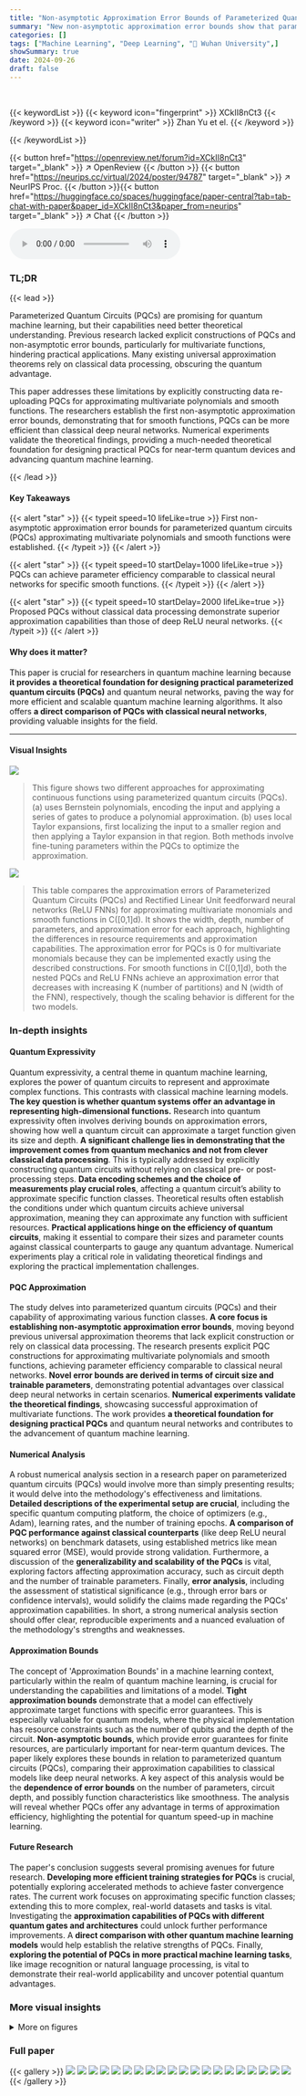 ```yaml
---
title: "Non-asymptotic Approximation Error Bounds of Parameterized Quantum Circuits"
summary: "New non-asymptotic approximation error bounds show that parameterized quantum circuits can efficiently approximate complex functions, potentially surpassing classical neural networks."
categories: []
tags: ["Machine Learning", "Deep Learning", "🏢 Wuhan University",]
showSummary: true
date: 2024-09-26
draft: false
---
```


<br>

{{< keywordList >}}
{{< keyword icon="fingerprint" >}} XCkII8nCt3 {{< /keyword >}}
{{< keyword icon="writer" >}} Zhan Yu et el. {{< /keyword >}}
 
{{< /keywordList >}}

{{< button href="https://openreview.net/forum?id=XCkII8nCt3" target="_blank" >}}
↗ OpenReview
{{< /button >}}
{{< button href="https://neurips.cc/virtual/2024/poster/94787" target="_blank" >}}
↗ NeurIPS Proc.
{{< /button >}}{{< button href="https://huggingface.co/spaces/huggingface/paper-central?tab=tab-chat-with-paper&paper_id=XCkII8nCt3&paper_from=neurips" target="_blank" >}}
↗ Chat
{{< /button >}}



<audio controls>
    <source src="https://ai-paper-reviewer.com/XCkII8nCt3/podcast.wav" type="audio/wav">
    Your browser does not support the audio element.
</audio>


### TL;DR


{{< lead >}}

Parameterized Quantum Circuits (PQCs) are promising for quantum machine learning, but their capabilities need better theoretical understanding.  Previous research lacked explicit constructions of PQCs and non-asymptotic error bounds, particularly for multivariate functions, hindering practical applications. Many existing universal approximation theorems rely on classical data processing, obscuring the quantum advantage.

This paper addresses these limitations by explicitly constructing data re-uploading PQCs for approximating multivariate polynomials and smooth functions.  The researchers establish the first non-asymptotic approximation error bounds, demonstrating that for smooth functions, PQCs can be more efficient than classical deep neural networks.  Numerical experiments validate the theoretical findings, providing a much-needed theoretical foundation for designing practical PQCs for near-term quantum devices and advancing quantum machine learning.

{{< /lead >}}


#### Key Takeaways

{{< alert "star" >}}
{{< typeit speed=10 lifeLike=true >}} First non-asymptotic approximation error bounds for parameterized quantum circuits (PQCs) approximating multivariate polynomials and smooth functions were established. {{< /typeit >}}
{{< /alert >}}

{{< alert "star" >}}
{{< typeit speed=10 startDelay=1000 lifeLike=true >}} PQCs can achieve parameter efficiency comparable to classical neural networks for specific smooth functions. {{< /typeit >}}
{{< /alert >}}

{{< alert "star" >}}
{{< typeit speed=10 startDelay=2000 lifeLike=true >}} Proposed PQCs without classical data processing demonstrate superior approximation capabilities than those of deep ReLU neural networks. {{< /typeit >}}
{{< /alert >}}

#### Why does it matter?
This paper is crucial for researchers in quantum machine learning because **it provides a theoretical foundation for designing practical parameterized quantum circuits (PQCs)** and quantum neural networks, paving the way for more efficient and scalable quantum machine learning algorithms.  It also offers **a direct comparison of PQCs with classical neural networks**, providing valuable insights for the field.

------
#### Visual Insights



![](https://ai-paper-reviewer.com/XCkII8nCt3/figures_2_1.jpg)

> This figure shows two different approaches for approximating continuous functions using parameterized quantum circuits (PQCs).  (a) uses Bernstein polynomials, encoding the input and applying a series of gates to produce a polynomial approximation.  (b) uses local Taylor expansions, first localizing the input to a smaller region and then applying a Taylor expansion in that region.  Both methods involve fine-tuning parameters within the PQCs to optimize the approximation.





![](https://ai-paper-reviewer.com/XCkII8nCt3/tables_30_1.jpg)

> This table compares the approximation errors of Parameterized Quantum Circuits (PQCs) and Rectified Linear Unit feedforward neural networks (ReLU FNNs) for approximating multivariate monomials and smooth functions in C([0,1]d).  It shows the width, depth, number of parameters, and approximation error for each approach, highlighting the differences in resource requirements and approximation capabilities.  The approximation error for PQCs is 0 for multivariate monomials because they can be implemented exactly using the described constructions.  For smooth functions in C([0,1]d), both the nested PQCs and ReLU FNNs achieve an approximation error that decreases with increasing K (number of partitions) and N (width of the FNN), respectively,  though the scaling behavior is different for the two models.





### In-depth insights


#### Quantum Expressivity
Quantum expressivity, a central theme in quantum machine learning, explores the power of quantum circuits to represent and approximate complex functions.  This contrasts with classical machine learning models.  **The key question is whether quantum systems offer an advantage in representing high-dimensional functions.**  Research into quantum expressivity often involves deriving bounds on approximation errors, showing how well a quantum circuit can approximate a target function given its size and depth.  **A significant challenge lies in demonstrating that the improvement comes from quantum mechanics and not from clever classical data processing**.  This is typically addressed by explicitly constructing quantum circuits without relying on classical pre- or post-processing steps.  **Data encoding schemes and the choice of measurements play crucial roles**, affecting a quantum circuit’s ability to approximate specific function classes. Theoretical results often establish the conditions under which quantum circuits achieve universal approximation, meaning they can approximate any function with sufficient resources.  **Practical applications hinge on the efficiency of quantum circuits**, making it essential to compare their sizes and parameter counts against classical counterparts to gauge any quantum advantage. Numerical experiments play a critical role in validating theoretical findings and exploring the practical implementation challenges.

#### PQC Approximation
The study delves into parameterized quantum circuits (PQCs) and their capability of approximating various function classes.  **A core focus is establishing non-asymptotic approximation error bounds**, moving beyond previous universal approximation theorems that lack explicit construction or rely on classical data processing.  The research presents explicit PQC constructions for approximating multivariate polynomials and smooth functions, achieving parameter efficiency comparable to classical neural networks. **Novel error bounds are derived in terms of circuit size and trainable parameters**, demonstrating potential advantages over classical deep neural networks in certain scenarios.  **Numerical experiments validate the theoretical findings**, showcasing successful approximation of multivariate functions.  The work provides **a theoretical foundation for designing practical PQCs** and quantum neural networks and contributes to the advancement of quantum machine learning.

#### Numerical Analysis
A robust numerical analysis section in a research paper on parameterized quantum circuits (PQCs) would involve more than simply presenting results; it would delve into the methodology's effectiveness and limitations.  **Detailed descriptions of the experimental setup are crucial**, including the specific quantum computing platform, the choice of optimizers (e.g., Adam), learning rates, and the number of training epochs.  **A comparison of PQC performance against classical counterparts** (like deep ReLU neural networks) on benchmark datasets, using established metrics like mean squared error (MSE), would provide strong validation.  Furthermore, a discussion of the **generalizability and scalability of the PQCs** is vital, exploring factors affecting approximation accuracy, such as circuit depth and the number of trainable parameters.  Finally, **error analysis**, including the assessment of statistical significance (e.g., through error bars or confidence intervals), would solidify the claims made regarding the PQCs' approximation capabilities.  In short, a strong numerical analysis section should offer clear, reproducible experiments and a nuanced evaluation of the methodology's strengths and weaknesses.

#### Approximation Bounds
The concept of 'Approximation Bounds' in a machine learning context, particularly within the realm of quantum machine learning, is crucial for understanding the capabilities and limitations of a model.  **Tight approximation bounds** demonstrate that a model can effectively approximate target functions with specific error guarantees.  This is especially valuable for quantum models, where the physical implementation has resource constraints such as the number of qubits and the depth of the circuit.  **Non-asymptotic bounds**, which provide error guarantees for finite resources, are particularly important for near-term quantum devices.  The paper likely explores these bounds in relation to parameterized quantum circuits (PQCs), comparing their approximation capabilities to classical models like deep neural networks.  A key aspect of this analysis would be the **dependence of error bounds** on the number of parameters, circuit depth, and possibly function characteristics like smoothness.  The analysis will reveal whether PQCs offer any advantage in terms of approximation efficiency, highlighting the potential for quantum speed-up in machine learning.

#### Future Research
The paper's conclusion suggests several promising avenues for future research.  **Developing more efficient training strategies for PQCs** is crucial, potentially exploring accelerated methods to achieve faster convergence rates.  The current work focuses on approximating specific function classes; extending this to more complex, real-world datasets and tasks is vital.  Investigating the **approximation capabilities of PQCs with different quantum gates and architectures** could unlock further performance improvements.  A **direct comparison with other quantum machine learning models** would help establish the relative strengths of PQCs.  Finally, **exploring the potential of PQCs in more practical machine learning tasks**, like image recognition or natural language processing, is vital to demonstrate their real-world applicability and uncover potential quantum advantages.


### More visual insights

<details>
<summary>More on figures
</summary>


![](https://ai-paper-reviewer.com/XCkII8nCt3/figures_6_1.jpg)

> This figure illustrates two different strategies for approximating continuous functions using parameterized quantum circuits (PQCs).  The first uses Bernstein polynomials, encoding the input into the PQC and using a linear combination of unitaries to aggregate polynomials.  The second uses local Taylor expansions, first localizing the input into regions and then using PQCs to implement local Taylor expansions in each region.


![](https://ai-paper-reviewer.com/XCkII8nCt3/figures_7_1.jpg)

> This figure shows the results of using single-qubit parameterized quantum circuits (PQCs) to approximate a piecewise constant localization function D(x).  Two different scenarios are presented: one with K=2 intervals and another with K=10 intervals.  The plots illustrate the PQC output versus the input x, demonstrating the approximation capability of the PQCs.  The approximation improves as the number of intervals (K) increases.


![](https://ai-paper-reviewer.com/XCkII8nCt3/figures_8_1.jpg)

> This figure shows the results of numerical experiments for approximating a bivariate polynomial function using PQCs.  The left two panels display the PQC's output for K=2 and K=10, respectively, while the right panel shows the target function.  The approximation process involves two steps: 1) learning a piecewise-constant function; and 2) learning the Taylor expansion of the target function.  The results demonstrate improved approximation performance as K increases, aligning with theoretical findings. The K value represents the number of intervals for the piecewise-constant function.


![](https://ai-paper-reviewer.com/XCkII8nCt3/figures_28_1.jpg)

> This figure shows two different approaches for approximating continuous functions using parameterized quantum circuits (PQCs). (a) uses Bernstein polynomials, encoding the input and combining multiple polynomials. (b) uses local Taylor expansions, localizing the input and combining Taylor expansions for better approximation. Both methods involve fine-tuning trainable parameters in quantum gates.


</details>






### Full paper

{{< gallery >}}
<img src="https://ai-paper-reviewer.com/XCkII8nCt3/1.png" class="grid-w50 md:grid-w33 xl:grid-w25" />
<img src="https://ai-paper-reviewer.com/XCkII8nCt3/2.png" class="grid-w50 md:grid-w33 xl:grid-w25" />
<img src="https://ai-paper-reviewer.com/XCkII8nCt3/3.png" class="grid-w50 md:grid-w33 xl:grid-w25" />
<img src="https://ai-paper-reviewer.com/XCkII8nCt3/4.png" class="grid-w50 md:grid-w33 xl:grid-w25" />
<img src="https://ai-paper-reviewer.com/XCkII8nCt3/5.png" class="grid-w50 md:grid-w33 xl:grid-w25" />
<img src="https://ai-paper-reviewer.com/XCkII8nCt3/6.png" class="grid-w50 md:grid-w33 xl:grid-w25" />
<img src="https://ai-paper-reviewer.com/XCkII8nCt3/7.png" class="grid-w50 md:grid-w33 xl:grid-w25" />
<img src="https://ai-paper-reviewer.com/XCkII8nCt3/8.png" class="grid-w50 md:grid-w33 xl:grid-w25" />
<img src="https://ai-paper-reviewer.com/XCkII8nCt3/9.png" class="grid-w50 md:grid-w33 xl:grid-w25" />
<img src="https://ai-paper-reviewer.com/XCkII8nCt3/10.png" class="grid-w50 md:grid-w33 xl:grid-w25" />
<img src="https://ai-paper-reviewer.com/XCkII8nCt3/11.png" class="grid-w50 md:grid-w33 xl:grid-w25" />
<img src="https://ai-paper-reviewer.com/XCkII8nCt3/12.png" class="grid-w50 md:grid-w33 xl:grid-w25" />
<img src="https://ai-paper-reviewer.com/XCkII8nCt3/13.png" class="grid-w50 md:grid-w33 xl:grid-w25" />
<img src="https://ai-paper-reviewer.com/XCkII8nCt3/14.png" class="grid-w50 md:grid-w33 xl:grid-w25" />
<img src="https://ai-paper-reviewer.com/XCkII8nCt3/15.png" class="grid-w50 md:grid-w33 xl:grid-w25" />
<img src="https://ai-paper-reviewer.com/XCkII8nCt3/16.png" class="grid-w50 md:grid-w33 xl:grid-w25" />
<img src="https://ai-paper-reviewer.com/XCkII8nCt3/17.png" class="grid-w50 md:grid-w33 xl:grid-w25" />
<img src="https://ai-paper-reviewer.com/XCkII8nCt3/18.png" class="grid-w50 md:grid-w33 xl:grid-w25" />
<img src="https://ai-paper-reviewer.com/XCkII8nCt3/19.png" class="grid-w50 md:grid-w33 xl:grid-w25" />
<img src="https://ai-paper-reviewer.com/XCkII8nCt3/20.png" class="grid-w50 md:grid-w33 xl:grid-w25" />
{{< /gallery >}}